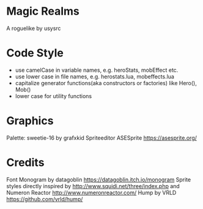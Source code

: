 # Magic Realms
A roguelike by usysrc

# Code Style
- use camelCase in variable names, e.g. heroStats, mobEffect etc.
- use lower case in file names, e.g. herostats.lua, mobeffects.lua
- capitalize generator functions(aka constructors or factories) like Hero(), Mob()
- lower case for utility functions

# Graphics
Palette: sweetie-16 by grafxkid
Spriteeditor ASESprite https://asesprite.org/

# Credits
Font Monogram by datagoblin https://datagoblin.itch.io/monogram
Sprite styles directly inspired by http://www.squidi.net/three/index.php and Numeron Reactor http://www.numeronreactor.com/
Hump by VRLD https://github.com/vrld/hump/

